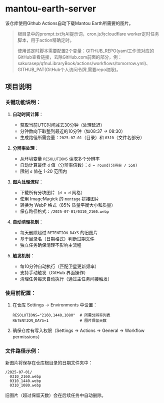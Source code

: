 # mantou-earth-server

该仓库使用Github Actions自动下载Mantou Earth所需要的图片。

> 根目录中的prompt.txt为AI提示词，cron.js为cloudflare worker定时任务脚本，用于action精确定时。
> 
> 使用该定时脚本需要配置2个变量：GITHUB_REPO(yaml工作流对应的GitHub查看链接，去除GitHub.com前面的部分，例：sakurasep/qfnuLibraryBook/actions/workfIows/tomorrow.yml)、GITHUB_PAT(GitHub个人访问令牌,需要repo权限)。

## 项目说明

### 关键功能说明：

1. **自动时间计算**：
   - 获取当前UTC时间减去30分钟（处理延迟）
   - 分钟数向下取整到最近的10分钟（如08:37 → 08:30）
   - 生成路径所需变量：`2025-07-01`（目录）和 `0310`（文件名部分）

2. **分辨率处理**：
   - 从环境变量 `RESOLUTIONS` 读取多个分辨率
   - 自动计算最佳 `d` 值（分辨率倍数）：`d = round(分辨率 / 550)`
   - 限制 `d` 值在 1-20 范围内

3. **图片处理流程**：
   - 下载所有分块图片（`d x d` 网格）
   - 使用 ImageMagick 的 `montage` 拼接图片
   - 转换为 WebP 格式（85% 质量平衡大小和质量）
   - 保存路径格式：`/2025-07-01/0310_2160.webp`

4. **自动清理机制**：
   - 每天删除超过 `RETENTION_DAYS` 的旧图片
   - 基于目录名（日期格式）判断过期文件
   - 独立任务确保清理不影响主流程

5. **触发机制**：
   - 每10分钟自动执行（匹配卫星更新频率）
   - 支持手动触发（GitHub 界面操作）
   - 清理任务每天自动执行（通过主任务间接触发）

### 使用前配置：
1. 在仓库 Settings → Environments 中设置：
   ```env
   RESOLUTIONS="2160,1440,1080"  # 所需分辨率列表
   RETENTION_DAYS=1              # 图片保留天数
   ```
2. 确保仓库有写入权限（Settings → Actions → General → Workflow permissions）

### 文件路径示例：
新图片将保存在仓库根目录的日期文件夹中：
```
/2025-07-01/
  0310_2160.webp
  0310_1440.webp
  0310_1080.webp
```

旧图片（超过保留天数）会在后续任务中自动删除。